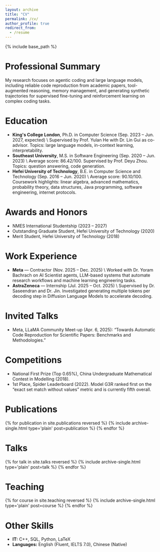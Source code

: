 ```yaml
---
layout: archive
title: "CV"
permalink: /cv/
author_profile: true
redirect_from:
  - /resume
---
```


{% include base_path %}

Professional Summary
======
My research focuses on agentic coding and large language models, including reliable code reproduction from academic papers, tool-augmented reasoning, memory management, and generating synthetic trajectories for supervised fine-tuning and reinforcement learning on complex coding tasks.

Education
======
* **King's College London**, Ph.D. in Computer Science (Sep. 2023 – Jun. 2027, expected)  \\
  Supervised by Prof. Yulan He with Dr. Lin Gui as co-advisor. Topics: large language models, in-context learning, interpretability.
* **Southeast University**, M.S. in Software Engineering (Sep. 2020 – Jun. 2023)  \\
  Average score: 86.42/100. Supervised by Prof. Deyu Zhou. Topics: question answering, code generation.
* **Hefei University of Technology**, B.E. in Computer Science and Technology (Sep. 2016 – Jun. 2020)  \\
  Average score: 90.10/100. Coursework highlights: linear algebra, advanced mathematics, probability theory, data structures, Java programming, software engineering, internet protocols.

Awards and Honors
======
* NMES International Studentship (2023 – 2027)
* Outstanding Graduate Student, Hefei University of Technology (2020)
* Merit Student, Hefei University of Technology (2018)

Work Experience
======
* **Meta** — Contractor (Nov. 2025 – Dec. 2025)  \\
  Worked with Dr. Yoram Bachrach on AI Scientist agents, LLM-based systems that automate research workflows and machine learning engineering tasks.
* **AstraZeneca** — Internship (Jul. 2025 – Oct. 2025)  \\
  Supervised by Dr. Saseendran and Dr. Jin. Investigated generating multiple tokens per decoding step in Diffusion Language Models to accelerate decoding.

Invited Talks
======
* Meta, LLaMA Community Meet-up (Apr. 6, 2025): “Towards Automatic Code Reproduction for Scientific Papers: Benchmarks and Methodologies.”

Competitions
======
* National First Prize (Top 0.65%), China Undergraduate Mathematical Contest in Modelling (2018).
* 1st Place, Spider Leaderboard (2022). Model G3R ranked first on the “exact set match without values” metric and is currently fifth overall.

Publications
======
{% for publication in site.publications reversed %}
  {% include archive-single.html type='plain' post=publication %}
{% endfor %}
  
Talks
======
{% for talk in site.talks reversed %}
  {% include archive-single.html type='plain' post=talk %}
{% endfor %}
  
Teaching
======
{% for course in site.teaching reversed %}
  {% include archive-single.html type='plain' post=course %}
{% endfor %}
  
Other Skills
======
* **IT:** C++, SQL, Python, LaTeX
* **Languages:** English (Fluent, IELTS 7.0), Chinese (Native)
